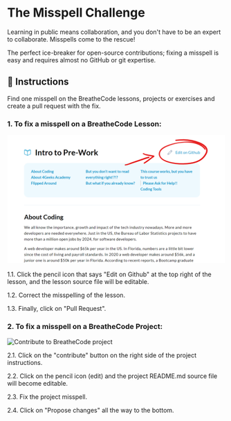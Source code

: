 <!-- hide -->
# The Misspell Challenge
<!-- endhide -->
Learning in public means collaboration, and you don't have to be an expert to collaborate. Misspells come to the rescue!

The perfect ice-breaker for open-source contributions; fixing a misspell is easy and requires almost no GitHub or git expertise.

## 📝 Instructions

Find one misspell on the BreatheCode lessons, projects or exercises and create a pull request with the fix.

### 1. To fix a misspell on a BreatheCode Lesson:  

![edit on Github](github-logo2.png.png)

1.1. Click the pencil icon that says "Edit on Github" at the top right of the lesson, and the lesson source file will be editable. 

1.2. Correct the misspelling of the lesson.

1.3. Finally, click on "Pull Request".

### 2. To fix a misspell on a BreatheCode Project:

![Contribute to BreatheCode project](https://github.com/breatheco-de/the-misspell-chalenge/blob/master/47f0f5df-32df-4367-ad5f-0b838fe6dcb9.png?raw=true)

2.1. Click on the "contribute" button on the right side of the project instructions.  

2.2. Click on the pencil icon (edit) and the project README.md source file will become editable.  

2.3. Fix the project misspell.  

2.4. Click on "Propose changes" all the way to the bottom.  
